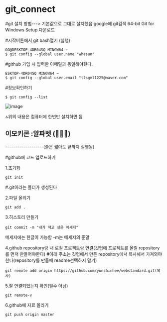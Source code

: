 # git_connect

#git 설치 방법---> 기본값으로 그대로 설치했음
google에 git검색 
64-bit Git for Windows Setup.다운로드

#시작버튼에서 git bash열기 (실행)

```
GG@DESKTOP-4DR04SQ MINGW64 ~
$ git config --global user.name "whasun"
```

#github 가입 시 입력한 이메일과 동일해야햔다.
```
ESKTOP-4DR04SQ MINGW64 ~
$ git config --global user.email "tlsgml1225@naver.com" 
```


#정보확인하기
```
$ git config --list
```
![image](https://github.com/yunshinhee/git_connect/assets/145514638/f9099e81-3b06-4255-970e-cc198b0bed2c)

🔝위의 내용은 컴퓨터에 한번만 설치하면 됨 

이모키콘 :알파벳 (🥐🥖🍞)
-------------------
-------------------(줄은 짧아도 끝까지 실행됨)

#github에 코드 업로드하기

1.초기화

```
git init
```
#.git이라는 폴더가 생성된다


2.파일 올리기 
```
git add .
```
3.히스토리 만들기
```
git commit -m "내가 적고 싶은 메세지"
```
메세지에는 한글이 가능함
-m는 메세지의 준말

4.github repository랑 내 로컬 프로젝트랑 연결(깃업에 프로젝트를 올릴 repository를 먼저 만들어야한다)
#아래 주소는 깃헙에서 만든 repository에서 복사해서 가져와야한다(repository를 만들때 readme선택하지 말기)
```
git remote add origin https://github.com/yunshinhee/webstandard.git(복사)
```

5.잘 연결되었는지 확인(필수 아님)
```
git remote-v
```
6.github에 자료 올리기
```
git push origin master
```

